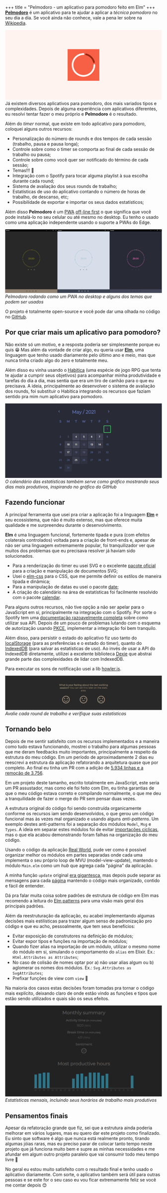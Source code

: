 
+++
title = "Pelmodoro - um aplicativo para pomodoro feito em Elm" 
+++
[**Pelmodoro**](https://www.pelmodoro.com/) é um aplicativo para te ajudar a aplicar a _técnica pomodoro_ no seu dia a dia. Se você ainda não conhece, vale a pena ler sobre na [Wikipedia](https://pt.wikipedia.org/wiki/T%C3%A9cnica_pomodoro).

![Pelmodoro](/imgs/2021-07-25-pelmodoro/pelmodoro.png)
Já existem diversos aplicativos para pomodoro, dos mais variados tipos e complexidades. Depois de alguma experiência com aplicativos diferentes, eu resolvi tentar fazer o meu próprio e **Pelmodoro** é o resultado.

Além do _timer_ normal, que existe em todo aplicativo para pomodoro, coloquei alguns outros recursos:

- Personalização do número de rounds e dos tempos de cada sessão (trabalho, pausa e pausa longa);
- Controle sobre como o timer se comporta ao final de cada sessão de trabalho ou pausa;
- Controle sobre como você quer ser notificado do término de cada sessão;
- Temas!!! 🎨
- Integração com o Spotify para tocar alguma playlist à sua escolha durante cada round;
- Sistema de avaliação dos seus rounds de trabalho;
- Estatísticas de uso do aplicativo contando o número de horas de trabalho, de descanso, etc;
- Possibilidade de exportar e importar os seus dados estatísticos;

Além disso **Pelmodoro** é um [PWA](https://pt.wikipedia.org/wiki/Progressive_web_app) [off-line first](http://offlinefirst.org/) o que significa que você pode instalá-lo no seu celular ou até mesmo no desktop. Eu tenho o usado como uma aplicação independente usando o suporte a PWAs do Edge.

![Pelmodoro com temas](/imgs/2021-07-25-pelmodoro/themes.png)
_Pelmodoro rodando como um PWA no desktop e alguns dos temas que podem ser usados_

O projeto é totalmente open-source e você pode dar uma olhada no código no [GitHub](https://github.com/eberfreitas/pelmodoro).

## Por que criar mais um aplicativo para pomodoro?

Não existe só um motivo, e a resposta poderia ser simplesmente porque eu quis 😁 Mas além da vontade de criar algo, eu queria usar [**Elm**](https://elm-lang.org/), uma linguagem que tenho usado diariamente pelo último ano e meio, mas que nunca tinha criado algo do zero e totalmente meu.

Além disso eu vinha usando o [Habitica](https://habitica.com/) (uma espécie de jogo RPG que tenta te ajudar a cumprir seus objetivos) para acompanhar minha produtividade e tarefas do dia a dia, mas sentia que era um tiro de canhão para o que eu precisava. A ideia, principalmente ao desenvolver o sistema de avaliação dos rounds, foi substituir o Habitica integrando os recursos que faziam sentido pra mim num aplicativo para pomodoro.

![Calendário com estatísticas](/imgs/2021-07-25-pelmodoro/calendar.png)
_O calendário das estatísticas também serve como gráfico mostrando seus dias mais produtivos, inspirando no gráfico do GitHub_

## Fazendo funcionar

A principal ferramenta que usei pra criar a aplicação foi a linguagem [**Elm**](https://elm-lang.org/) e seu ecossistema, que não é muito extenso, mas que oferece muita qualidade e me surpreendeu durante o desenvolvimento.

**Elm** é uma linguagem funcional, fortemente tipada e pura (com efeitos colaterais controlados) voltada para a criação de front-ends e, apesar de não ser uma linguagem extremamente popular, foi tranquilizador ver que muitos dos problemas que eu precisava resolver já haviam sido solucionados.

- Para a renderização do timer eu usei SVG e o excelente [pacote oficial](https://package.elm-lang.org/packages/elm/svg/latest/) para a criação e manipulação de documentos SVG;
- Usei o [elm-css](https://package.elm-lang.org/packages/elm/svg/latest/) para o CSS, que me permite definir os estilos de maneira tipada e dinâmica;
- Para a manipulação de datas eu usei o pacote [date](https://package.elm-lang.org/packages/justinmimbs/date/latest/);
- A criação do calendário na área de estatísticas foi facilmente resolvido com o pacote [calendar](https://package.elm-lang.org/packages/abradley2/elm-calendar/latest/).

Para alguns outros recursos, não tive opção a não ser apelar para o JavaScript em si, principalmente na integração com o Spotify. Por sorte o Spotify tem uma [documentação razoavelmente completa](https://developer.spotify.com/documentation/web-api/) sobre como utilizar sua API. Depois de um pouco de problemas lutando com o esquema de autorização usando [PKCE](https://developer.spotify.com/documentation/general/guides/authorization-guide/#authorization-code-flow-with-proof-key-for-code-exchange-pkce), implementar a integração foi bem tranquilo.

Além disso, para persistir o estado do aplicativo fiz uso tanto do [localStorage](https://developer.mozilla.org/pt-BR/docs/Web/API/Window/localStorage) (para as preferências e o estado do timer), quanto do [IndexedDB](https://developer.mozilla.org/pt-BR/docs/Web/API/IndexedDB_API) (para salvar as estatísticas de uso). Ao invés de usar a API do IndexedDB diretamente, utilizei a excelente biblioteca [Dexie](https://dexie.org/) que abstrai grande parte das complexidades de lidar com IndexedDB.

Para executar os sons de notificação usei a lib [howler.js](https://howlerjs.com/).

![Avaliação dos rounds](/imgs/2021-07-25-pelmodoro/sentiment.png)
_Avalie cada round de trabalho e verifique suas estatísticas_

## Tornando belo

Depois de me sentir satisfeito com os recursos implementados e a maneira como tudo estava funcionando, mostrei o trabalho para algumas pessoas que me deram feedbacks muito importantes, principalmente a respeito da estrutura do meu código. Em um período de aproximadamente 2 dias eu reescrevi a estrutura da aplicação refatorando a arquitetura quase que por completo. Ao final eu tinha um PR com a adição de [5.934 linhas e a remoção de 3.756](https://twitter.com/eber_freitas/status/1418434236084797443).

Em um projeto deste tamanho, escrito totalmente em JavaScript, este seria um PR assustador, mas como ele foi feito com Elm, eu tinha garantias de que o meu código estava correto e compilando normalmente, o que me deu a tranquilidade de fazer o merge do PR sem pensar duas vezes.

A estrutura original do código foi sendo construída organicamente conforme os recursos iam sendo desenvolvidos, o que gerou um código funcional mas às vezes mal organizado e usando alguns _anti-patterns_. Um exemplo destes anti-patterns foi a separação dos módulos `Model`, `Msg` e `Types`. A ideia em separar estes módulos foi de evitar [importações cíclicas](https://github.com/elm/compiler/blob/9d97114702bf6846cab622a2203f60c2d4ebedf2/hints/import-cycles.md), mas o que ela acabou demonstrando foram falhas na organização do meu código.

Usando o código da aplicação [Real World](https://github.com/rtfeldman/elm-spa-example), pude ver como é possível organizar melhor os módulos em partes separadas onde cada uma implementa o seu próprio loop de MVU (model-view-update), mantendo o módulo `Main.elm` como um _hub_ que agrega cada "página" da aplicação.

A minha função `update` original [era gigantesca](https://github.com/eberfreitas/pelmodoro/blob/6d4a9e16b254d6b27fd2d5c8699657bbcb6b226d/src/Main.elm#L465), mas depois pude separar as mensagens para cada [página](https://github.com/eberfreitas/pelmodoro/tree/main/src/Page) mantendo o código mais organizado, contido e fácil de entender.

Dá pra falar muita coisa sobre padrões de estrutura de código em Elm mas recomendo a leitura do [Elm patterns](https://sporto.github.io/elm-patterns/) para uma visão mais geral dos principais padrões.

Além da reestruturação da aplicação, eu acabei implementando algumas decisões mais estilísticas para trazer algum senso de padronização pro código e que eu acho, pessoalmente, que tem seus benefícios:

- Evitar exposição de construtores na definição de módulos;
- Evitar expor tipos e funções na importação de módulos;
- Quando fizer alias na importação de um módulo, utilizar o mesmo nome do módulo em si, simulando o comportamento do `alias` em Elixir. Ex.: `Html.Attributes as Attributes`;
- No caso de colisão de nomes optar por a) não usar alias algum ou b) aglomerar os nomes dos módulos. Ex.: `Svg.Attributes as SvgAttributes`;
- Prefixar funções de view com `view` 👀

Na maioria dos casos estas decisões foram tomadas pra tornar o código mais explícito, deixando claro de onde estão vindo as funções e tipos que estão sendo utilizados e quais são os seus efeitos.

![Horas mais produtivas](/imgs/2021-07-25-pelmodoro/hourly.png)
_Estatísticas mensais, incluindo seus horários de trabalho mais produtivos_

## Pensamentos finais

Apesar da refatoração grande que fiz, sei que a estrutura ainda poderia melhorar em vários lugares, mas eu quero dar este projeto como finalizado. Eu sinto que software é algo que nunca está realmente pronto, tirando algumas jóias raras, mas eu preciso parar de colocar tanto tempo neste projeto que já funciona muito bem e supre as minhas necessidades e me afundar em algum outro projeto paralelo que vai consumir todo meu tempo livre 🤡

No geral eu estou muito satisfeito com o resultado final e tenho usado o aplicativo diariamente. Com sorte, o aplicativo também será útil para outras pessoas e se este for o seu caso eu vou ficar extremamente feliz se você me contar depois 😊
